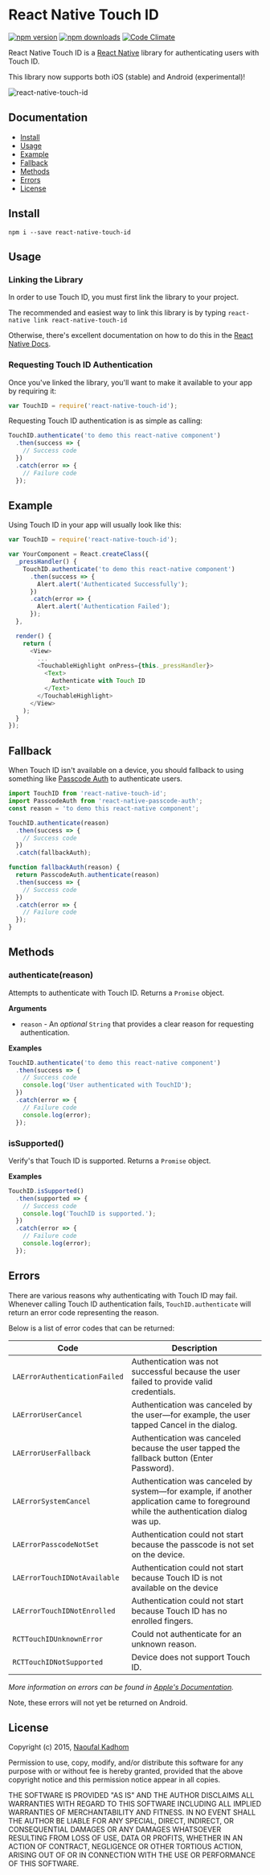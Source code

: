 # React Native Touch ID

[![npm version](https://img.shields.io/npm/v/react-native-touch-id.svg?style=flat-square)](https://www.npmjs.com/package/react-native-touch-id)
[![npm downloads](https://img.shields.io/npm/dm/react-native-touch-id.svg?style=flat-square)](https://www.npmjs.com/package/react-native-touch-id)
[![Code Climate](https://img.shields.io/codeclimate/github/naoufal/react-native-touch-id.svg?style=flat-square)](https://codeclimate.com/github/naoufal/react-native-touch-id)

React Native Touch ID is a [React Native](http://facebook.github.io/react-native/) library for authenticating users with Touch ID.

This library now supports both iOS (stable) and Android (experimental)!

![react-native-touch-id](https://cloud.githubusercontent.com/assets/1627824/7975919/2c69a776-0a42-11e5-9773-3ea1c7dd79f3.gif)

## Documentation
- [Install](https://github.com/naoufal/react-native-touch-id#install)
- [Usage](https://github.com/naoufal/react-native-touch-id#usage)
- [Example](https://github.com/naoufal/react-native-touch-id#example)
- [Fallback](https://github.com/naoufal/react-native-touch-id#fallback)
- [Methods](https://github.com/naoufal/react-native-touch-id#methods)
- [Errors](https://github.com/naoufal/react-native-touch-id#errors)
- [License](https://github.com/naoufal/react-native-touch-id#license)

## Install
```shell
npm i --save react-native-touch-id
```

## Usage
### Linking the Library
In order to use Touch ID, you must first link the library to your project.

The recommended and easiest way to link this library is by typing `react-native link react-native-touch-id`

Otherwise, there's excellent documentation on how to do this in the [React Native Docs](http://facebook.github.io/react-native/docs/linking-libraries-ios.html#content).


### Requesting Touch ID Authentication
Once you've linked the library, you'll want to make it available to your app by requiring it:

```js
var TouchID = require('react-native-touch-id');
```

Requesting Touch ID authentication is as simple as calling:
```js
TouchID.authenticate('to demo this react-native component')
  .then(success => {
    // Success code
  })
  .catch(error => {
    // Failure code
  });
```

## Example
Using Touch ID in your app will usually look like this:
```js
var TouchID = require('react-native-touch-id');

var YourComponent = React.createClass({
  _pressHandler() {
    TouchID.authenticate('to demo this react-native component')
      .then(success => {
        Alert.alert('Authenticated Successfully');
      })
      .catch(error => {
        Alert.alert('Authentication Failed');
      });
  },

  render() {
    return (
      <View>
        ...
        <TouchableHighlight onPress={this._pressHandler}>
          <Text>
            Authenticate with Touch ID
          </Text>
        </TouchableHighlight>
      </View>
    );
  }
});
```

## Fallback
When Touch ID isn't available on a device, you should fallback to using something like [Passcode Auth](https://github.com/naoufal/react-native-passcode-auth) to authenticate users.

```js
import TouchID from 'react-native-touch-id';
import PasscodeAuth from 'react-native-passcode-auth';
const reason = 'to demo this react-native component';

TouchID.authenticate(reason)
  .then(success => {
    // Success code
  })
  .catch(fallbackAuth);

function fallbackAuth(reason) {
  return PasscodeAuth.authenticate(reason)
  .then(success => {
    // Success code
  })
  .catch(error => {
    // Failure code
  });
}
```

## Methods
### authenticate(reason)
Attempts to authenticate with Touch ID.
Returns a `Promise` object.

__Arguments__
- `reason` - An _optional_ `String` that provides a clear reason for requesting authentication.

__Examples__
```js
TouchID.authenticate('to demo this react-native component')
  .then(success => {
    // Success code
    console.log('User authenticated with TouchID');
  })
  .catch(error => {
    // Failure code
    console.log(error);
  });
```

### isSupported()
Verify's that Touch ID is supported.
Returns a `Promise` object.

__Examples__
```js
TouchID.isSupported()
  .then(supported => {
    // Success code
    console.log('TouchID is supported.');
  })
  .catch(error => {
    // Failure code
    console.log(error);
  });
```

## Errors
There are various reasons why authenticating with Touch ID may fail.  Whenever calling Touch ID authentication fails, `TouchID.authenticate` will return an error code representing the reason.

Below is a list of error codes that can be returned:

| Code | Description |
|---|---|
| `LAErrorAuthenticationFailed` | Authentication was not successful because the user failed to provide valid credentials. |
| `LAErrorUserCancel` | Authentication was canceled by the user—for example, the user tapped Cancel in the dialog. |
| `LAErrorUserFallback` | Authentication was canceled because the user tapped the fallback button (Enter Password). |
| `LAErrorSystemCancel` | Authentication was canceled by system—for example, if another application came to foreground while the authentication dialog was up. |
| `LAErrorPasscodeNotSet` | Authentication could not start because the passcode is not set on the device. |
| `LAErrorTouchIDNotAvailable` | Authentication could not start because Touch ID is not available on the device |
| `LAErrorTouchIDNotEnrolled` | Authentication could not start because Touch ID has no enrolled fingers. |
| `RCTTouchIDUnknownError` | Could not authenticate for an unknown reason. |
| `RCTTouchIDNotSupported` | Device does not support Touch ID. |

_More information on errors can be found in [Apple's Documentation](https://developer.apple.com/library/prerelease/ios/documentation/LocalAuthentication/Reference/LAContext_Class/index.html#//apple_ref/c/tdef/LAError)._

Note, these errors will not yet be returned on Android.

## License
Copyright (c) 2015, [Naoufal Kadhom](http://naoufal.com/)

Permission to use, copy, modify, and/or distribute this software for any purpose with or without fee is hereby granted, provided that the above copyright notice and this permission notice appear in all copies.

THE SOFTWARE IS PROVIDED "AS IS" AND THE AUTHOR DISCLAIMS ALL WARRANTIES WITH REGARD TO THIS SOFTWARE INCLUDING ALL IMPLIED WARRANTIES OF MERCHANTABILITY AND FITNESS. IN NO EVENT SHALL THE AUTHOR BE LIABLE FOR ANY SPECIAL, DIRECT, INDIRECT, OR CONSEQUENTIAL DAMAGES OR ANY DAMAGES WHATSOEVER RESULTING FROM LOSS OF USE, DATA OR PROFITS, WHETHER IN AN ACTION OF CONTRACT, NEGLIGENCE OR OTHER TORTIOUS ACTION, ARISING OUT OF OR IN CONNECTION WITH THE USE OR PERFORMANCE OF THIS SOFTWARE.
